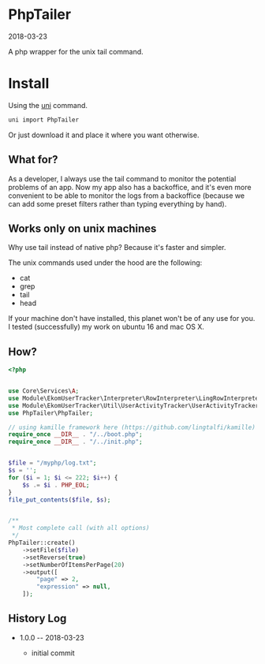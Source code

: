 PhpTailer
================
2018-03-23


A php wrapper for the unix tail command.



Install
==========
Using the [uni](https://github.com/lingtalfi/universe-naive-importer) command.
```bash
uni import PhpTailer
```

Or just download it and place it where you want otherwise.



What for?
------------

As a developer, I always use the tail command to monitor the potential problems of an app.
Now my app also has a backoffice, and it's even more convenient to be able to monitor 
the logs from a backoffice (because we can add some preset filters rather than typing everything by hand).



Works only on unix machines
---------------

Why use tail instead of native php?
Because it's faster and simpler.

The unix commands used under the hood are the following:

- cat
- grep
- tail
- head

If your machine don't have installed, this planet won't be of any use for you.
I tested (successfully) my work on ubuntu 16 and mac OS X.



How?
--------

```php
<?php


use Core\Services\A;
use Module\EkomUserTracker\Interpreter\RowInterpreter\LingRowInterpreter;
use Module\EkomUserTracker\Util\UserActivityTracker\UserActivityTracker;
use PhpTailer\PhpTailer;

// using kamille framework here (https://github.com/lingtalfi/kamille)
require_once __DIR__ . "/../boot.php";
require_once __DIR__ . "/../init.php";


$file = "/myphp/log.txt";
$s = '';
for ($i = 1; $i <= 222; $i++) {
    $s .= $i . PHP_EOL;
}
file_put_contents($file, $s);


/**
 * Most complete call (with all options)
 */
PhpTailer::create()
    ->setFile($file)
    ->setReverse(true)
    ->setNumberOfItemsPerPage(20)
    ->output([
        "page" => 2,
        "expression" => null,
    ]);
```




History Log
------------------
    
- 1.0.0 -- 2018-03-23

    - initial commit



